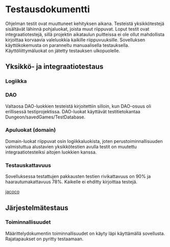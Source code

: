 # Testausdokumentti
Ohjelman testit ovat muuttuneet kehityksen aikana. Testeistä yksikkötestejä sisältävät lähinnä pohjaluokat, joista muut riippuvat. Loput testit ovat integraatiotestejä, sillä projektin aikataulun puitteissa ei ole ollut mahdollista kirjoittaa korvaavia valeluokkia kaikille riippuvuuksille. Sovelluksen käyttökokemusta on paranneltu manuaalisella testauksella.
Käyttöliittymäluokat on jätetty testauksen ulkopuolelle.

## Yksikkö- ja integraatiotestaus
### Logiikka


### DAO
Valtaosa DAO-luokkien testeistä kirjoitettiin silloin, kun DAO-osuus oli erillisessä testiprojektissa. DAO-luokat käyttävät testitietokantaa Dungeon/savedGames/TestDatabase.

### Apuluokat (domain)
Domain-luokat riippuvat osin logiikkaluokista, joten perustoiminnallisuuden valmistuttua alustavien yksikkötestien avulla testit on muutettu integraatiotesteiksi aitojen luokkien kanssa.

### Testauskattavuus
Sovelluksessa testattujen pakkausten testien rivikattavuus on 90% ja haarautumakattavuus 78%. Kaikelle ei ehditty kirjoittaa testejä.

[jacoco](jacoco.png)

## Järjestelmätestaus

### Toiminnallisuudet
Määrittelydokumentin toiminnallisuudet on käyty läpi käyttämällä sovellusta. Rajatapaukset on pyritty testaamaan.


